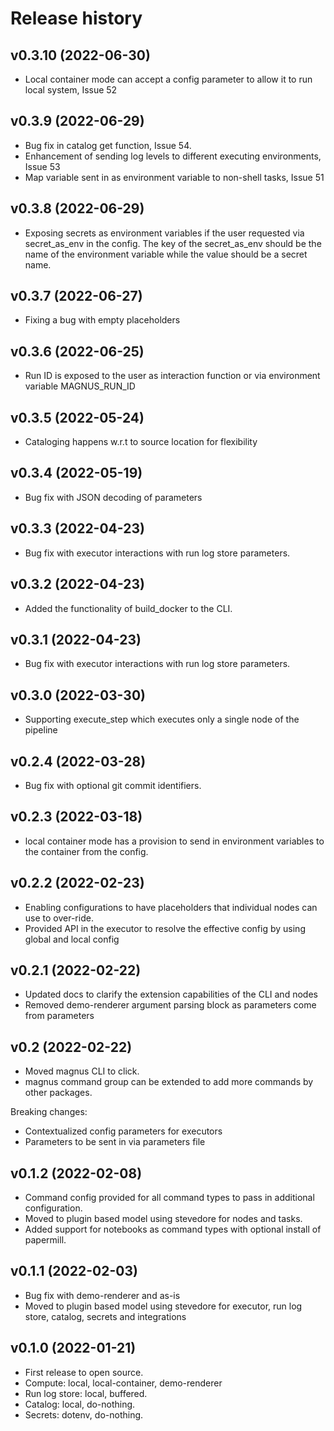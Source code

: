 # Release history

## v0.3.10 (2022-06-30)

- Local container mode can accept a config parameter to allow it to run local system, Issue 52

## v0.3.9 (2022-06-29)

- Bug fix in catalog get function, Issue 54.
- Enhancement of sending log levels to different executing environments, Issue 53
- Map variable sent in as environment variable to non-shell tasks, Issue 51

## v0.3.8 (2022-06-29)

- Exposing secrets as environment variables if the user requested via secret_as_env in the config.
    The key of the secret_as_env should be the name of the environment variable while the value should be a secret name.

## v0.3.7 (2022-06-27)

- Fixing a bug with empty placeholders

## v0.3.6 (2022-06-25)

- Run ID is exposed to the user as interaction function or via environment variable MAGNUS_RUN_ID

## v0.3.5 (2022-05-24)

- Cataloging happens w.r.t to source location for flexibility

## v0.3.4 (2022-05-19)

- Bug fix with JSON decoding of parameters

## v0.3.3 (2022-04-23)

- Bug fix with executor interactions with run log store parameters.

## v0.3.2 (2022-04-23)

- Added the functionality of build_docker to the CLI.

## v0.3.1 (2022-04-23)

- Bug fix with executor interactions with run log store parameters.

## v0.3.0 (2022-03-30)

- Supporting execute_step which executes only a single node of the pipeline

## v0.2.4 (2022-03-28)

- Bug fix with optional git commit identifiers.


## v0.2.3 (2022-03-18)

- local container mode has a provision to send in environment variables to the container from the config.

## v0.2.2 (2022-02-23)

- Enabling configurations to have placeholders that individual nodes can use to over-ride.
- Provided API in the executor to resolve the effective config by using global and local config

## v0.2.1 (2022-02-22)

- Updated docs to clarify the extension capabilities of the CLI and nodes
- Removed demo-renderer argument parsing block as parameters come from parameters

## v0.2 (2022-02-22)

- Moved magnus CLI to click.
- magnus command group can be extended to add more commands by other packages.

Breaking changes:

- Contextualized config parameters for executors
- Parameters to be sent in via parameters file

## v0.1.2 (2022-02-08)

- Command config provided for all command types to pass in additional configuration.
- Moved to plugin based model using stevedore for nodes and tasks.
- Added support for notebooks as command types with optional install of papermill.

## v0.1.1 (2022-02-03)

- Bug fix with demo-renderer and as-is
- Moved to plugin based model using stevedore for executor, run log store, catalog, secrets and integrations

## v0.1.0 (2022-01-21)

- First release to open source.
- Compute: local, local-container, demo-renderer
- Run log store: local, buffered.
- Catalog: local, do-nothing.
- Secrets: dotenv, do-nothing.
